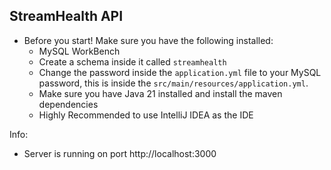 ## StreamHealth API

- Before you start! Make sure you have the following installed:
  - MySQL WorkBench
  - Create a schema inside it called `streamhealth`
  - Change the password inside the `application.yml` file to your MySQL password, this is inside the `src/main/resources/application.yml`.
  - Make sure you have Java 21 installed and install the maven dependencies
  - Highly Recommended to use IntelliJ IDEA as the IDE

Info:
- Server is running on port http://localhost:3000
